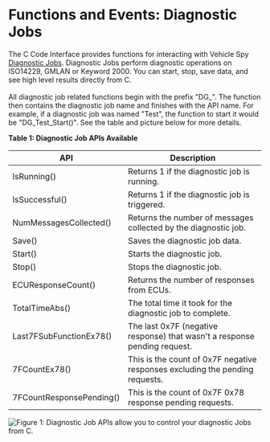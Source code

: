 # Functions and Events: Diagnostic Jobs

The C Code Interface provides functions for interacting with Vehicle Spy [Diagnostic Jobs](../../../main-menu-spy-networks/diagnostics/diagnostics-setup.md). Diagnostic Jobs perform diagnostic operations on ISO14229, GMLAN or Keyword 2000. You can start, stop, save data, and see high level results directly from C.\
\
All diagnostic job related functions begin with the prefix "DG\_". The function then contains the diagnostic job name and finishes with the API name.  For example, if a diagnostic job was named "Test", the function to start it would be "DG\_Test\_Start()".  See the table and picture below for more details.

**Table 1: Diagnostic Job APIs Available**

| API                      | Description                                                                  |
| ------------------------ | ---------------------------------------------------------------------------- |
| IsRunning()              | Returns 1 if the diagnostic job is running.                                  |
| IsSuccessful()           | Returns 1 if the diagnostic job is triggered.                                |
| NumMessagesCollected()   | Returns the number of messages collected by the diagnostic job.              |
| Save()                   | Saves the diagnostic job data.                                               |
| Start()                  | Starts the diagnostic job.                                                   |
| Stop()                   | Stops the diagnostic job.                                                    |
| ECUResponseCount()       | Returns the number of responses from ECUs.                                   |
| TotalTimeAbs()           | The total time it took for the diagnostic job to complete.                   |
| Last7FSubFunctionEx78()  | The last 0x7F (negative response) that wasn't a response pending request.    |
| 7FCountEx78()            | This is the count of 0x7F negative responses excluding the pending requests. |
| 7FCountResponsePending() | This is the count of 0x7F 0x78 response pending requests.                    |

![Figure 1: Diagnostic Job APIs allow you to control your diagnostic Jobs from C.](../../../../.gitbook/assets/dg\_apis.gif)
